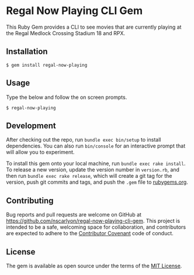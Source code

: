 # Regal Now Playing CLI Gem

This Ruby Gem provides a CLI to see movies that are currently playing at the Regal Medlock Crossing Stadium 18 and RPX.

## Installation

    $ gem install regal-now-playing

## Usage

Type the below and follow the on screen prompts.

    $ regal-now-playing

## Development

After checking out the repo, run `bundle exec bin/setup` to install dependencies. You can also run `bin/console` for an interactive prompt that will allow you to experiment.

To install this gem onto your local machine, run `bundle exec rake install`. To release a new version, update the version number in `version.rb`, and then run `bundle exec rake release`, which will create a git tag for the version, push git commits and tags, and push the `.gem` file to [rubygems.org](https://rubygems.org).

## Contributing

Bug reports and pull requests are welcome on GitHub at https://github.com/nscarlyon/regal-now-playing-cli-gem. This project is intended to be a safe, welcoming space for collaboration, and contributors are expected to adhere to the [Contributor Covenant](contributor-covenant.org) code of conduct.


## License

The gem is available as open source under the terms of the [MIT License](http://opensource.org/licenses/MIT).
